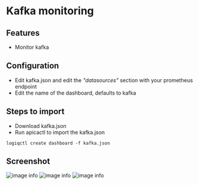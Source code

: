 # Kafka monitoring

## Features
* Monitor kafka

## Configuration

* Edit kafka.json and edit the *"datasources"* section with your prometheus endpoint
* Edit the name of the dashboard, defaults to kafka

## Steps to import

* Download kafka.json
* Run apicactl to import the kafka.json

```
logiqctl create dashboard -f kafka.json

```

## Screenshot
![image info](./kafka-1.png)
![image info](./kafka-2.png)
![image info](./kafka-3.png)
